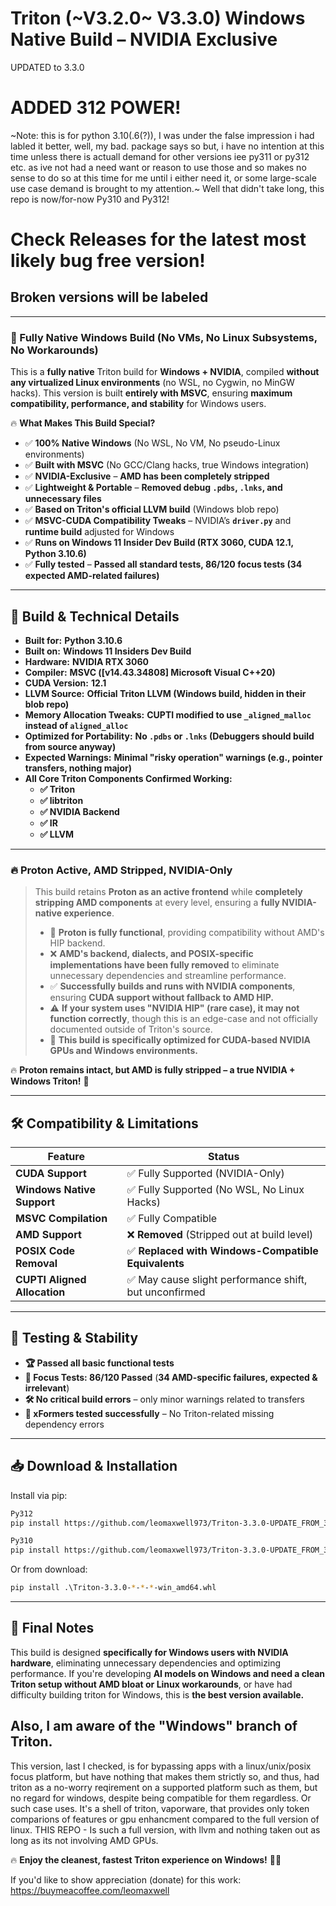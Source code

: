 # **Triton (~V3.2.0~ V3.3.0) Windows Native Build – NVIDIA Exclusive**
UPDATED to 3.3.0 
# ADDED 312 POWER!
~Note: this is for python 3.10(.6(?)), I was under the false impression i had labled it better, well, my bad. package says so but, i have no intention at this time unless there is actuall demand for other versions iee py311 or py312 etc. as ive not had a need want or reason to use those and so makes no sense to do so at this time for me until i either need it, or some large-scale use case demand is brought to my attention.~
Well that didn't take long, this repo is now/for-now Py310 and Py312!

# Check Releases for the latest most likely bug free version!
## Broken versions will be labeled

---------------------------------------------------

### **🚀 Fully Native Windows Build (No VMs, No Linux Subsystems, No Workarounds)**
This is a **fully native** Triton build for **Windows + NVIDIA**, compiled **without any virtualized Linux environments** (no WSL, no Cygwin, no MinGW hacks). This version is built **entirely with MSVC**, ensuring **maximum compatibility, performance, and stability** for Windows users.  

🔥 **What Makes This Build Special?**  
- ✅ **100% Native Windows** (No WSL, No VM, No pseudo-Linux environments)  
- ✅ **Built with MSVC** (No GCC/Clang hacks, true Windows integration)  
- ✅ **NVIDIA-Exclusive** – **AMD has been completely stripped**  
- ✅ **Lightweight & Portable** – **Removed debug `.pdbs`, `.lnks`, and unnecessary files**  
- ✅ **Based on Triton's official LLVM build** (Windows blob repo)  
- ✅ **MSVC-CUDA Compatibility Tweaks** – NVIDIA’s **`driver.py`** and **runtime build** adjusted for Windows  
- ✅ **Runs on Windows 11 Insider Dev Build (RTX 3060, CUDA 12.1, Python 3.10.6)**  
- ✅ **Fully tested** – **Passed all standard tests, 86/120 focus tests (34 expected AMD-related failures)**  

---

## **🔧 Build & Technical Details**
- **Built for:** **Python 3.10.6**  
- **Built on:** **Windows 11 Insiders Dev Build**  
- **Hardware:** **NVIDIA RTX 3060**  
- **Compiler:** **MSVC ([v14.43.34808] Microsoft Visual C++20)**  
- **CUDA Version:** **12.1**  
- **LLVM Source:** **Official Triton LLVM (Windows build, hidden in their blob repo)**  
- **Memory Allocation Tweaks:** **CUPTI modified to use `_aligned_malloc` instead of `aligned_alloc`**  
- **Optimized for Portability:** **No `.pdbs` or `.lnks` (Debuggers should build from source anyway)**  
- **Expected Warnings:** **Minimal "risky operation" warnings (e.g., pointer transfers, nothing major)**  
- **All Core Triton Components Confirmed Working:**  
  - **✅ Triton**  
  - **✅ libtriton**  
  - **✅ NVIDIA Backend**  
  - **✅ IR**  
  - **✅ LLVM**  

---

### **🔥 Proton Active, AMD Stripped, NVIDIA-Only**
> This build retains **Proton as an active frontend** while **completely stripping AMD components** at every level, ensuring a **fully NVIDIA-native experience**.  
> - 🚀 **Proton is fully functional**, providing compatibility without AMD's HIP backend.  
> - ❌ **AMD's backend, dialects, and POSIX-specific implementations have been fully removed** to eliminate unnecessary dependencies and streamline performance.  
> - ✅ **Successfully builds and runs with NVIDIA components**, ensuring **CUDA support without fallback to AMD HIP.**  
> - ⚠️ **If your system uses "NVIDIA HIP" (rare case), it may not function correctly**, though this is an edge-case and not officially documented outside of Triton's source.  
> - 🔧 **This build is specifically optimized for CUDA-based NVIDIA GPUs and Windows environments.**  

🔥 **Proton remains intact, but AMD is fully stripped – a true NVIDIA + Windows Triton!** 🚀

---

## **🛠️ Compatibility & Limitations**
| Feature | Status |
|---------|--------|
| **CUDA Support** | ✅ Fully Supported (NVIDIA-Only) |
| **Windows Native Support** | ✅ Fully Supported (No WSL, No Linux Hacks) |
| **MSVC Compilation** | ✅ Fully Compatible |
| **AMD Support** | ❌ **Removed** (Stripped out at build level) |
| **POSIX Code Removal** | ✅ **Replaced with Windows-Compatible Equivalents** |
| **CUPTI Aligned Allocation** | ✅ May cause slight performance shift, but unconfirmed |

---

## **📜 Testing & Stability**
- **🏆 Passed all basic functional tests**
- **📌 Focus Tests: 86/120 Passed** (**34 AMD-specific failures, expected & irrelevant**)  
- **🛠️ No critical build errors** – only minor warnings related to transfers  
- **💨 xFormers tested successfully** – No Triton-related missing dependency errors  

---

## **📥 Download & Installation**
Install via pip:
```sh
Py312
pip install https://github.com/leomaxwell973/Triton-3.3.0-UPDATE_FROM_3.2.0_and_FIXED-Windows-Nvidia-Prebuilt/releases/download/3.3.0_cu128_Py312/triton-3.3.0-cp312-cp312-win_amd64.whl

Py310
pip install https://github.com/leomaxwell973/Triton-3.3.0-UPDATE_FROM_3.2.0_and_FIXED-Windows-Nvidia-Prebuilt/releases/download/3.3.0/triton-3.3.0-cp310-cp310-win_amd64.whl

```
Or from download:
```sh
pip install .\Triton-3.3.0-*-*-*-win_amd64.whl
```

---

## **💬 Final Notes**
This build is designed **specifically for Windows users with NVIDIA hardware**, eliminating unnecessary dependencies and optimizing performance. If you're developing **AI models on Windows and need a clean Triton setup without AMD bloat or Linux workarounds**, or have had difficulty building triton for Windows, this is **the best version available.**

## Also, I am aware of the "Windows" branch of Triton.
This version, last I checked, is for bypassing apps with a linux/unix/posix focus platform, but have nothing that makes them strictly so, and thus, had triton as a no-worry reqirement on a supported platform such as them, but no regard for windows, despite being compatible for them regardless. Or such case uses.
It's a shell of triton, vaporware, that provides only token comparions of features or gpu enhancment compared to the full version of linux.
THIS REPO - Is such a full version, with llvm and nothing taken out as long as its not involving AMD GPUs.

🔥 **Enjoy the cleanest, fastest Triton experience on Windows!** 🚀😎

If you'd like to show appreciation (donate) for this work: https://buymeacoffee.com/leomaxwell
